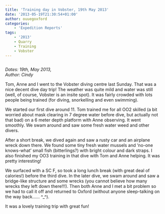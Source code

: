 ```yaml
---
title: 'Training day in Vobster, 19th May 2013'
date: '2013-05-19T21:30:54+01:00'
author: ouuegoxford
categories:
    - 'Expedition Reports'
tags:
    - '2013'
    - Quarry
    - Training
    - Vobster
---
```


![]()

*Dates: 19th, May 2013,*  
 *Author: Cindy*

Tom, Anne and I went to the Vobster diving centre last Sunday. That was a nice decent dive day trip! The weather was quite mild and water was still (well, of course, Vobster is an insite spot). It was fairly crowded with lots people being trained (for diving, snorkelling and even swimming).

We started our first dive around 11. Tom trained me for all OO2 skilled (a bit worried about mask clearing in 7 degree water before dive, but actually not that bad) on a 6 meter depth platform with Anne observing. It went smoothly. We swam around and saw some fresh water weed and other divers.

After a short break, we dived again and saw a rusty car and an airplane wreck down there. We found some tiny fresh water mussels and ‘no-one knows-what’ small fish (bitterlings?) with bright colour and dark straps. I also finished my OO3 training in that dive with Tom and Anne helping. It was pretty interesting!

We surfaced with a SC F, so took a long lunch break (with great deal of calories!) before the third dive. In the later dive, we swam around and saw a bridge-like structure and some wrecks (you cannot believe how many wrecks they left down there!!!). Then both Anne and I met a bit problem so we had to call it off and returned to Oxford (without anyone sleep-talking on the way back.….. ^\_^).

It was a lovely training trip with great fun!
